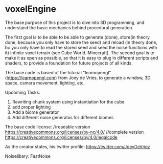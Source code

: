 # voxelEngine

The base purpose of this project is to dive into 3D programming, and understand the basic mechanics behind procedural generation.

The first goal is to be able to be able to generate (done), store(in theory done, because you only have to store the seed) and reload (in theory done, bc you only have to read the stored seed and seed the noise functions with it) infinite voxel terrain (see Cube World, Minecraft).
The second goal is to make it as open as possible, so that it is easy to plug in different scripts and shaders, to provide a foundation for future projects of all kinds.

The base code is based of the tutorial "learnopengl" (https://learnopengl.com) from Joey de Vries, to generate a window, 3D space, camera movement, lighting, etc.

Upcoming Tasks:
1) Rewriting chunk system using instantiation for the cube
2) add proper lighting 
3) Add a biome generator 
4) Add different noise generatos for different biomes


The base code license:
//readable version
https://creativecommons.org/licenses/by-nc/4.0/
//complete version
https://creativecommons.org/licenses/by/4.0/legalcode

As the creator states, his twitter profile:
https://twitter.com/JoeyDeVriez

Noiselibary: 
FastNoise
